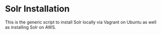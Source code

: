 Solr Installation
=================

This is the generic script to install Solr locally via Vagrant on Ubuntu as well as installing Solr on AWS.
